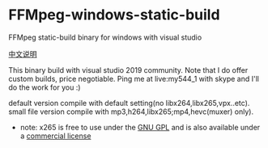 # FFMpeg-windows-static-build
FFMpeg static-build binary for windows with visual studio

[中文说明](https://github.com/Terodee/FFMpeg-windows-static-build/blob/main/README-cn.md)

This binary build with visual studio 2019 community.
Note that I do offer custom builds, price negotiable. Ping me at live:my544_1 with skype and I'll do the work for you :)

default version compile with default setting(no libx264,libx265,vpx..etc).
small file version compile with mp3,h264,libx265;mp4,hevc(muxer) only).

- note: x265 is free to use under the [GNU GPL](http://www.gnu.org/licenses/gpl-2.0.html) and is also available under a [commercial license](http://x265.org) 
